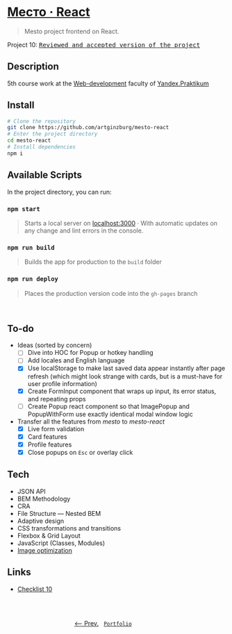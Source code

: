 # [Место · React](https://artginzburg.github.io/mesto-react/)

> Mesto project frontend on React.

Project 10: <kbd>[Reviewed and accepted version of the project](https://github.com/artginzburg/mesto-react/tree/project-10_final)</kbd>

## Description

5th course work at the [Web-development](https://praktikum.yandex.ru/web/) faculty of [Yandex.Praktikum](https://praktikum.yandex.ru/)

## Install

```bash
# Clone the repository
git clone https://github.com/artginzburg/mesto-react
# Enter the project directory
cd mesto-react
# Install dependencies
npm i
```

## Available Scripts

In the project directory, you can run:

### `npm start`

> Starts a local server on [localhost:3000](http://localhost:3000) · With automatic updates on any change and lint errors in the console.

### `npm run build`

> Builds the app for production to the `build` folder

### `npm run deploy`

> Places the production version code into the `gh-pages` branch

<br>

## To-do

- Ideas (sorted by concern)
  - [ ] Dive into HOC for Popup or hotkey handling
  - [ ] Add locales and English language
  - [x] Use localStorage to make last saved data appear instantly after page refresh (which might look strange with cards, but is a must-have for user profile information)
  - [x] Create FormInput component that wraps up input, its error status, and repeating props
  - [ ] Create Popup react component so that ImagePopup and PopupWithForm use exactly identical modal window logic

- Transfer all the features from *mesto* to *mesto-react*
  - [x] Live form validation
  - [x] Card features
  - [x] Profile features
  - [x] Close popups on `Esc` or overlay click

## Tech

- JSON API
- BEM Methodology
- CRA
- File Structure — Nested BEM
- Adaptive design
- CSS transformations and transitions
- Flexbox & Grid Layout
- JavaScript (Classes, Modules)
- [Image optimization](https://tinypng.com/)

## Links

- [Checklist 10](https://code.s3.yandex.net/web-developer/checklists/new-program/checklist-10/index.html)

<br>
<br>

<p align="center">
  <a href="https://github.com/artginzburg/mesto"><-- Prev.</a>
  &nbsp;
  <code><a href="https://github.com/artginzburg/yandex.praktikum-portfolio">Portfolio</a></code>
  &nbsp;
  <a>&nbsp;&nbsp;&nbsp;&nbsp;&nbsp;&nbsp;&nbsp;&nbsp;&nbsp;&nbsp;&nbsp;&nbsp;&nbsp;</a>
</p>